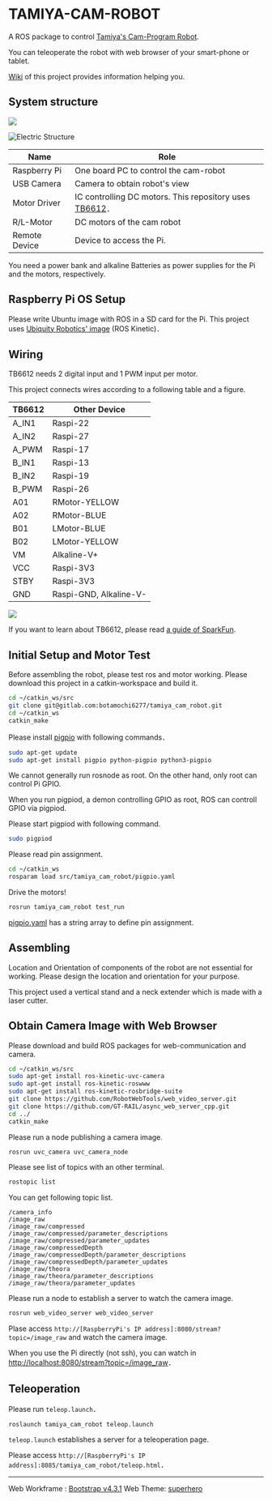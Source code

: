 # TAMIYA-CAM-ROBOT

A ROS package to control [Tamiya's Cam-Program Robot](https://www.tamiya.com/english/products/70227/index.htm).

You can teleoperate the robot with web browser of your smart-phone or tablet.

[Wiki](https://github.com/botamochi6277/tamiya_cam_robot/wiki) of this project provides information helping you.

## System structure

![](img/structure.png)

![Electric Structure](img/tamiya_control.png)

| Name | Role                                                                                   | 
|--------------------------------------|--------------------------------------------------------|
| Raspberry Pi | One board PC to control the cam-robot                                              |    
| USB Camera  |Camera to obtain robot's view                                                     |    
| Motor Driver |IC controlling DC motors. This repository uses [TB6612](https//www.switch-science.com/catalog/3586/)．                                 |  
| R/L-Motor | DC motors of the cam robot                                                                                             
| Remote Device | Device to access the Pi.|                                                 

You need a power bank and alkaline Batteries as power supplies for the Pi and the motors, respectively.

## Raspberry Pi OS Setup 

Please write Ubuntu image with ROS in a SD card for the Pi.
This project uses [Ubiquity Robotics' image](https://downloads.ubiquityrobotics.com/) (ROS Kinetic)．

## Wiring

TB6612 needs 2 digital input and 1 PWM input per motor. 

This project connects wires according to a following table and a figure.


| TB6612 | Other Device           |
|--------|------------------------|
| A_IN1  | Raspi-22               |
| A_IN2  | Raspi-27               |
| A_PWM  | Raspi-17               |
| B_IN1  | Raspi-13               |
| B_IN2  | Raspi-19               |
| B_PWM  | Raspi-26               |
| A01    | RMotor-YELLOW          |
| A02    | RMotor-BLUE            |
| B01    | LMotor-BLUE            |
| B02    | LMotor-YELLOW          |
| VM     | Alkaline-V+            |
| VCC    | Raspi-3V3              |
| STBY   | Raspi-3V3              |
| GND    | Raspi-GND, Alkaline-V- |

![](img/raspi_motor_bb.png)

If you want to learn about TB6612, please read [a guide of SparkFun](https://learn.sparkfun.com/tutorials/tb6612fng-hookup-guide?_ga=2.166866110.1201478622.1514266488-1757053215.1500608008).

## Initial Setup and Motor Test

Before assembling the robot, please test ros and motor working. 
Please download this project in a catkin-workspace and build it. 

```bash
cd ~/catkin_ws/src
git clone git@gitlab.com:botamochi6277/tamiya_cam_robot.git
cd ~/catkin_ws
catkin_make
```

Please install [pigpio](http://abyz.me.uk/rpi/pigpio/) with following commands．

```bash
sudo apt-get update
sudo apt-get install pigpio python-pigpio python3-pigpio
```


We cannot generally run rosnode as root.
On the other hand, only root can control Pi GPIO.

When you run pigpiod, a demon controlling GPIO as root, ROS can controll GPIO via pigpiod. 

Please start pigpiod with following command. 

```bash
sudo pigpiod
```

Please read pin assignment.

```bash
cd ~/catkin_ws
rosparam load src/tamiya_cam_robot/pigpio.yaml
```

Drive the motors!

```bash
rosrun tamiya_cam_robot test_run
```


[pigpio.yaml](src/tamiya_cam_robot/pigpio.yaml) has a string array to define pin assignment.

## Assembling

Location and Orientation of components of the robot are not essential for working. 
Please design the location and orientation for your purpose. 

This project used a vertical stand and a neck extender which is made with a laser cutter.

## Obtain Camera Image with Web Browser

Please download and build ROS packages for web-communication and camera.

```bash
cd ~/catkin_ws/src
sudo apt-get install ros-kinetic-uvc-camera
sudo apt-get install ros-kinetic-roswww
sudo apt-get install ros-kinetic-rosbridge-suite
git clone https://github.com/RobotWebTools/web_video_server.git
git clone https://github.com/GT-RAIL/async_web_server_cpp.git
cd ../
catkin_make
```

Please run a node publishing a camera image.

```bash
rosrun uvc_camera uvc_camera_node
```

Please see list of topics with an other terminal.

```bash
rostopic list
```

You can get following topic list.

```
/camera_info
/image_raw
/image_raw/compressed
/image_raw/compressed/parameter_descriptions
/image_raw/compressed/parameter_updates
/image_raw/compressedDepth
/image_raw/compressedDepth/parameter_descriptions
/image_raw/compressedDepth/parameter_updates
/image_raw/theora
/image_raw/theora/parameter_descriptions
/image_raw/theora/parameter_updates
```

Please run a node to establish a server to watch the camera image.

```bash
rosrun web_video_server web_video_server
```

Plase access 
`http://[RaspberryPi's IP address]:8080/stream?topic=/image_raw` and watch the camera image. 

When you use the Pi directly (not ssh), you can watch in 
[http://localhost:8080/stream?topic=/image_raw](http://localhost:8080/stream?topic=/image_raw)．

## Teleoperation


Please run `teleop.launch`．

```
roslaunch tamiya_cam_robot teleop.launch
```

`teleop.launch` establishes a server for a teleoperation page.


Please access `http://[RaspberryPi's IP address]:8085/tamiya_cam_robot/teleop.html`．



<!-- rosrun turtlesim turtle_teleop_key /turtle1/cmd_vel:=/tamiya1/cmd_vel -->

---

Web Workframe : [Bootstrap v4.3.1](https://getbootstrap.com/)
Web Theme: [superhero](https://bootswatch.com/superhero/)


